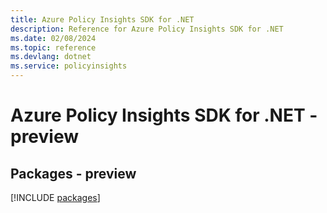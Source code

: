```yaml
---
title: Azure Policy Insights SDK for .NET
description: Reference for Azure Policy Insights SDK for .NET
ms.date: 02/08/2024
ms.topic: reference
ms.devlang: dotnet
ms.service: policyinsights
---
```

# Azure Policy Insights SDK for .NET - preview
## Packages - preview
[!INCLUDE [packages](policy-insights-index.md)]